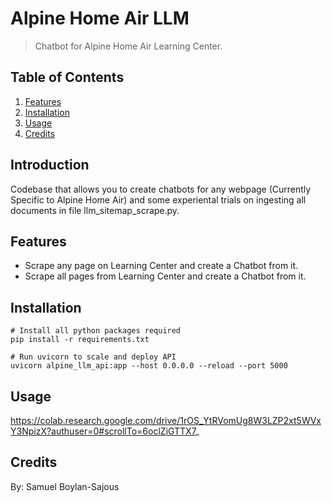 # Alpine Home Air LLM

> Chatbot for Alpine Home Air Learning Center.

## Table of Contents

1. [Features](#features)
2. [Installation](#installation)
3. [Usage](#usage)
4. [Credits](#credits)

## Introduction

Codebase that allows you to create chatbots for any webpage (Currently Specific to Alpine Home Air) and some experiental trials on ingesting all documents in file llm_sitemap_scrape.py.

## Features

- Scrape any page on Learning Center and create a Chatbot from it.
- Scrape all pages from Learning Center and create a Chatbot from it.

## Installation

```<python>
# Install all python packages required
pip install -r requirements.txt

# Run uvicorn to scale and deploy API
uvicorn alpine_llm_api:app --host 0.0.0.0 --reload --port 5000
```

## Usage

https://colab.research.google.com/drive/1rOS_YtRVomUg8W3LZP2xt5WVxY3NpizX?authuser=0#scrollTo=6oclZiGTTX7_


## Credits

By: Samuel Boylan-Sajous

